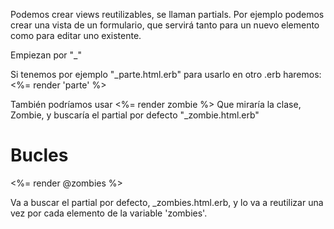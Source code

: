 Podemos crear views reutilizables, se llaman partials.
Por ejemplo podemos crear una vista de un formulario, que servirá tanto para un nuevo elemento como para editar uno existente.

Empiezan por "_"

Si tenemos por ejemplo "_parte.html.erb" para usarlo en otro .erb haremos:
<%= render 'parte' %>

También podríamos usar
<%= render zombie %>
Que miraría la clase, Zombie, y buscaría el partial por defecto "_zombie.html.erb"

# Bucles
<div id="zombies">
  <%= render @zombies %>
</div>

Va a buscar el partial por defecto, _zombies.html.erb, y lo va a reutilizar una vez por cada elemento de la variable 'zombies'.
